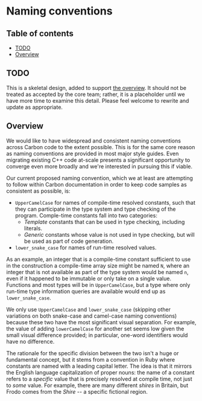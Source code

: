 # Naming conventions

<!--
Part of the Carbon Language project, under the Apache License v2.0 with LLVM
Exceptions. See /LICENSE for license information.
SPDX-License-Identifier: Apache-2.0 WITH LLVM-exception
-->

## Table of contents

<!-- toc -->

- [TODO](#todo)
- [Overview](#overview)

<!-- tocstop -->

## TODO

This is a skeletal design, added to support [the overview](README.md). It should
not be treated as accepted by the core team; rather, it is a placeholder until
we have more time to examine this detail. Please feel welcome to rewrite and
update as appropriate.

## Overview

We would like to have widespread and consistent naming conventions across Carbon
code to the extent possible. This is for the same core reason as naming
conventions are provided in most major style guides. Even migrating existing C++
code at-scale presents a significant opportunity to converge even more broadly
and we're interested in pursuing this if viable.

Our current proposed naming convention, which we at least are attempting to
follow within Carbon documentation in order to keep code samples as consistent
as possible, is:

- `UpperCamelCase` for names of compile-time resolved constants, such that they
  can participate in the type system and type checking of the program.
  Comple-time constants fall into two categories:
  - _Template_ constants that can be used in type checking, including literals.
  - _Generic_ constants whose value is not used in type checking, but will be
    used as part of code generation.
- `lower_snake_case` for names of run-time resolved values.

As an example, an integer that is a compile-time constant sufficient to use in
the construction a compile-time array size might be named `N`, where an integer
that is not available as part of the type system would be named `n`, even if it
happened to be immutable or only take on a single value. Functions and most
types will be in `UpperCamelCase`, but a type where only run-time type
information queries are available would end up as `lower_snake_case`.

We only use `UpperCamelCase` and `lower_snake_case` (skipping other variations
on both snake-case and camel-case naming conventions) because these two have the
most significant visual separation. For example, the value of adding
`lowerCamelCase` for another set seems low given the small visual difference
provided; in particular, one-word identifiers would have no difference.

The rationale for the specific division between the two isn't a huge or
fundamental concept, but it stems from a convention in Ruby where constants are
named with a leading capital letter. The idea is that it mirrors the English
language capitalization of proper nouns: the name of a constant refers to a
_specific_ value that is precisely resolved at compile time, not just to _some_
value. For example, there are many different _shires_ in Britain, but Frodo
comes from the _Shire_ -- a specific fictional region.
